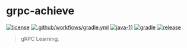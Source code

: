 # grpc-achieve

[![license](https://img.shields.io/badge/license-MIT-green.svg?style=flat&logo=github)](https://www.mit-license.org/)
[![.github/workflows/gradle.yml](https://github.com/aaric/grpc-achieve/workflows/.github/workflows/gradle.yml/badge.svg)](https://github.com/aaric/grpc-achieve/actions)
[![java-11](https://img.shields.io/badge/java-11-brightgreen.svg?style=flat&logo=java)](http://openjdk.java.net)
[![gradle](https://img.shields.io/badge/gradle-5.6.2-brightgreen.svg?style=flat&logo=gradle)](https://gradle.org)
[![release](https://img.shields.io/badge/release-0.1.0-blue.svg)](https://github.com/aaric/grpc-achieve/releases)

> gRPC Learning.
